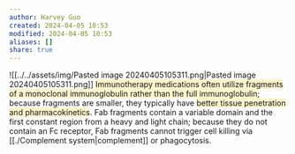 ```yaml
---
author: Harvey Guo
created: 2024-04-05 10:53
modified: 2024-04-05 10:53
aliases: []
share: true
---
```


![[../../assets/img/Pasted image 20240405105311.png|Pasted image 20240405105311.png]]
<span style="background:rgba(240, 200, 0, 0.2)">Immunotherapy medications often utilize fragments of a monoclonal immunoglobulin rather than the full immunoglobulin</span>; because fragments are smaller, they typically have <span style="background:rgba(240, 200, 0, 0.2)">better tissue penetration and pharmacokinetics</span>.  Fab fragments contain a variable domain and the first constant region from a heavy and light chain; because they do not contain an Fc receptor, Fab fragments cannot trigger cell killing via [[./Complement system|complement]] or phagocytosis.